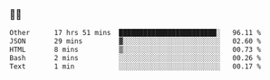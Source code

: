 ### 👨‍💻

<!--START_SECTION:waka-->

```txt
Other      17 hrs 51 mins  ████████████████████████░   96.11 %
JSON       29 mins         ▓░░░░░░░░░░░░░░░░░░░░░░░░   02.60 %
HTML       8 mins          ▒░░░░░░░░░░░░░░░░░░░░░░░░   00.73 %
Bash       2 mins          ░░░░░░░░░░░░░░░░░░░░░░░░░   00.26 %
Text       1 min           ░░░░░░░░░░░░░░░░░░░░░░░░░   00.17 %
```

<!--END_SECTION:waka-->
